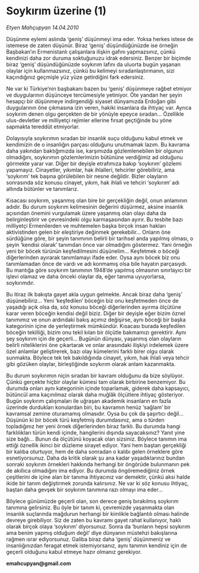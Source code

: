 # Soykırım üzerine (1)

*Etyen Mahçupyan 14.04.2010*

<div class="yazi"><p>Düşünme eylemi aslında ‘geniş’ düşünmeyi ima eder. Yoksa herkes istese de istemese de zaten düşünür. Biraz ‘geniş’ düşündüğünüzde ise örneğin Başbakan’ın Ermenistanlı çalışanlara ilişkin gafını yapmazsınız, çünkü kendinizi daha zor duruma soktuğunuzu idrak edersiniz. Benzer bir biçimde biraz ‘geniş’ düşündüğünüzde soykırım lafını da uluorta bugün yaşanan olaylar için kullanmazsınız, çünkü bu kelimeyi sıradanlaştırmanın, sizi kaçındığınız geçmişle yüz yüze getirdiğini fark edersiniz.</p>
<p>Ne var ki Türkiye’nin başbakanı bazen bu ‘geniş’ düşünmeye rağbet etmiyor ve duygularının düşünceye tercümesiyle yetiniyor. Öte yandan her şeyin hesapçı bir düşünmeye indirgendiği siyaset dünyamızda Erdoğan gibi duygularının öne çıkmasına izin veren, hakiki insanlara da ihtiyaç var. Ayrıca soykırım denen olgu gerçekten de bir yönüyle epeyce sıradan... Özellikle ulus-devletler ve milliyetçi rejimler ellerine fırsat geçtiğinde bu yöne sapmakta tereddüt etmiyorlar.</p>
<p>Dolayısıyla soykırımın sıradan bir insanlık suçu olduğunu kabul etmek ve kendimizin de o insanlığın parçası olduğunu unutmamak lazım. Bu kavrama daha yakından baktığımızda ise, karşımızda gözlemlenebilen bir olgunun olmadığını, soykırımın gözlemlerimizin bütününe verdiğimiz ad olduğunu görmekte yarar var. Diğer bir deyişle etrafımıza bakıp ‘soykırım’ gözlemi yapamayız. Cinayetler, yıkımlar, hak ihlalleri, tehcirler görebiliriz, ama ‘soykırım’ tek başına görülebilen bir nesne değildir. Bizler olayların sonrasında söz konusu cinayet, yıkım, hak ihlali ve tehciri ‘soykırım’ adı altında bütünler ve tanımlarız.</p>
<p>Kısacası soykırım, yaşanmış olan bire bir gerçekliğin değil, onun anlamının adıdır. Bu durum soykırım kelimesinin değerini düşürmez, aksine insanlık açısından önemini vurgulamak üzere yaşanmış olan olayı daha da belirginleştirir ve çevresindeki olgu karmaşasından ayırır. Bu tesbite bazı milliyetçi Ermenilerden ve muhtemelen başka birçok insan hakları aktivistinden gelen bir eleştiriye değinmek gerekebilir... Onların öne sürdüğüne göre, bir şeyin tanımının belirli bir tarihsel anda yapılmış olması, o şeyin ‘kendisi olarak’ tanımdan önce var olmadığını göstermez. Yani örneğin yeni bir böcek türünün keşfedilmesini düşünelim... Keşfetmek o böceği diğerlerinden ayırarak tanımlamayı ifade eder. Oysa aynı böcek biz onu tanımlamadan önce de vardı ve adı konmamış olsa bile hayatın parçasıydı. Bu mantığa göre soykırım tanımının 1948’de yapılmış olmasının sınırlayıcı bir işlevi olamaz ve daha önceki olaylar da, eğer tanıma uyuyorlarsa, soykırımdır.</p>
<p>Bu itiraz ilk bakışta gayet akla uygun gelmekte. Ancak biraz daha ‘geniş’ düşünebiliriz... Yeni ‘keşfedilen’ böceğin biz onu keşfetmeden önce de yaşadığı açık olsa da, söz konusu böceği diğerlerinden ayırma ölçütüne karar veren böceğin kendisi değil biziz. Diğer bir deyişle eğer bizim öznel tanımımız ve onun ardındaki bakış açımız değişirse, aynı böceği bir başka kategorinin içine de yerleştirmek mümkündür. Kısacası burada keşfedilen böceğin tekilliği, bizim onu tekil kılan bir ölçütle bakmamızı gerektirir. Aynı şey soykırım için de geçerli... Bugünün dünyası, yaşanmış olan olayların belirli niteliklerini öne çıkartarak ve onlar arasındaki ilişkiyi irdelemek üzere özel anlamlar geliştirerek, bazı olay kümelerini farklı birer olgu olarak sunmakta. Böylece tek tek bakıldığında cinayet, yıkım, hak ihlali veya tehcir gibi gözüken olaylar, birleştiğinde soykırım olarak anlam kazanmakta.</p>
<p>Bu durum soykırımın niçin sıradan bir kavram olduğunu da bize söylüyor. Çünkü gerçekte hiçbir olaylar kümesi tam olarak birbirine benzemiyor. Bu durumda onları aynı kategorinin içinde toparlamak, giderek daha kapsayıcı, bütüncül ama kaçınılmaz olarak daha muğlâk ölçütlere ihtiyaç gösteriyor. Bugün soykırım çalışmaları ile uğraşan akademik insanların en fazla üzerinde durdukları konulardan biri, bu kavramın henüz ‘sağlam’ bir kavramsal zemine oturamamış olmasıdır. Oysa bu çok da şaşırtıcı değil... Düşünün ki bir böcek türü keşfetmiş durumdasınız, ama o türden topladığınız her yeni örnek diğerlerinden biraz farklı. Bu durumda hangi farklılıkları türün kendi içinde, hangilerini dışında sayacaksınız? Yanıt yine size bağlı... Bunun da ölçütünü koyacak olan sizsiniz. Böylece tanımın ima ettiği öznellik ikinci bir düzleme sirayet ediyor. Yani hem baştan gerçekliği bir kalıba oturtuyor, hem de daha sonradan o kalıbı gelen örneklere göre esnetiyorsunuz. Daha da kritik olarak şu ana kadar yaşadıklarınız bundan sonraki soykırım örnekleri hakkında herhangi bir öngörüde bulunmanın pek de akıllıca olmadığını ima ediyor. Bu durumda öngöremediğiniz örnek çeşitlerini de içine alan bir tanıma ihtiyacınız var demektir, çünkü aksi halde ikide bir tanım değiştirmek zorunda kalırsınız. Ne var ki söz konusu ihtiyaç, baştan daha gevşek bir soykırım tanımına razı olmayı ima eder...</p>
<p>Böylece günümüzde geçerli olan, son derece geniş bırakılmış soykırım tanımına gelirsiniz. Bu öyle bir tanım ki, çevremizde yaşanmakta olan insanlık suçlarında mağdurun herhangi bir kimlikle bağlantılı olması halinde devreye girebiliyor. Siz de zaten bu kavramı gayet rahat kullanıyor, haklı olarak birçok olaya ‘soykırım’ diyorsunuz. Sonra da ‘bunların hepsi soykırım ama benim yapmış olduğum değil’ diye dünyanın müstehzi bakışlarına rağmen ısrar ediyorsunuz. Galiba biraz daha ‘geniş’ düşünmeniz ve insanlığınızdan feragat etmek istemiyorsanız, aynı tanımın kendiniz için de geçerli olduğunu kabul etmeye hazır olmanız gerekiyor.</p>
<p><b>emahcupyan@gmail.com</b></p></div>
